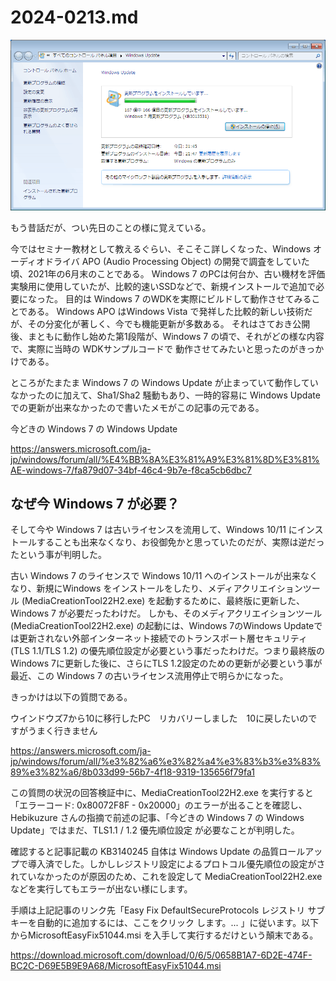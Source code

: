# 2024-0213.md

![2024/02/13 Windows 7 更新の更新](Windows7.png)

もう昔話だが、つい先日のことの様に覚えている。

今ではセミナー教材として教えるぐらい、そこそこ詳しくなった、Windows オーディオドライバ APO (Audio Processing Object) の開発で調査をしていた頃、2021年の6月末のことである。
Windows 7 のPCは何台か、古い機材を評価実験用に使用していたが、比較的速いSSDなどで、新規インストールで追加で必要になった。
目的は Windows 7 のWDKを実際にビルドして動作させてみることである。
Windows APO はWindows Vista で発祥した比較的新しい技術だが、その分変化が著しく、今でも機能更新が多数ある。
それはさておき公開後、まともに動作し始めた第1段階が、Windows 7 の頃で、それがどの様な内容で、実際に当時の WDKサンプルコードで
動作させてみたいと思ったのがきっかけである。

ところがたまたま Windows 7 の Windows Update が止まっていて動作していなかったのに加えて、Sha1/Sha2 騒動もあり、一時的容易に Windows Update での更新が出来なかったので書いたメモがこの記事の元である。

今どきの Windows 7 の Windows Update

https://answers.microsoft.com/ja-jp/windows/forum/all/%E4%BB%8A%E3%81%A9%E3%81%8D%E3%81%AE-windows-7/fa879d07-34bf-46c4-9b7e-f8ca5cb6dbc7

## なぜ今 Windows 7 が必要？

そして今や Windows 7 は古いライセンスを流用して、Windows 10/11 にインストールすることも出来なくなり、お役御免かと思っていたのだが、実際は逆だったという事が判明した。

古い Windows 7 のライセンスで Windows 10/11 へのインストールが出来なくなり、新規にWindows をインストールをしたり、メディアクリエイションツール (MediaCreationTool22H2.exe) を起動するために、最終版に更新した、Windows 7 が必要だったわけだ。
しかも、そのメディアクリエイションツール (MediaCreationTool22H2.exe) の起動には、Windows 7のWindows Updateでは更新されない外部インターネット接続でのトランスポート層セキュリティ (TLS 1.1/TLS 1.2) の優先順位設定が必要という事だったわけだ。つまり最終版のWindows 7に更新した後に、さらにTLS 1.2設定のための更新が必要という事が最近、この Windows 7 の古いライセンス流用停止で明らかになった。

きっかけは以下の質問である。

ウインドウズ7から10に移行したPC　リカバリーしました　10に戻したいのですがうまく行きません

https://answers.microsoft.com/ja-jp/windows/forum/all/%e3%82%a6%e3%82%a4%e3%83%b3%e3%83%89%e3%82%a6/8b033d99-56b7-4f18-9319-135656f79fa1

この質問の状況の回答検証中に、MediaCreationTool22H2.exe を実行すると「エラーコード: 0x80072F8F - 0x20000」のエラーが出ることを確認し、Hebikuzure さんの指摘で前述の記事、「今どきの Windows 7 の Windows Update」ではまだ、TLS1.1 / 1.2 優先順位設定 が必要なことが判明した。

確認すると記事記載の KB3140245 自体は Windows Update の品質ロールアップで導入済でした。しかしレジストリ設定によるプロトコル優先順位の設定がされていなかったのが原因のため、これを設定して MediaCreationTool22H2.exe などを実行してもエラーが出ない様にします。

手順は上記記事のリンク先「Easy Fix DefaultSecureProtocols レジストリ サブキーを自動的に追加するには、ここをクリック します。... 」に従います。以下からMicrosoftEasyFix51044.msi を入手して実行するだけという顛末である。

https://download.microsoft.com/download/0/6/5/0658B1A7-6D2E-474F-BC2C-D69E5B9E9A68/MicrosoftEasyFix51044.msi
